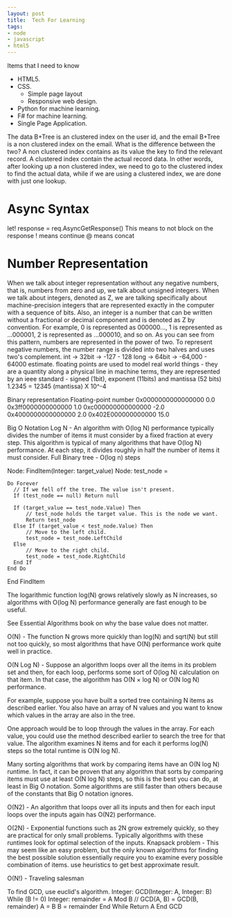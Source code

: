 ```yaml
---
layout: post
title:  Tech For Learning
tags:
- node
- javascript
- html5
---
```

Items that I need to know


* HTML5.
* CSS.
  * Simple page layout
  * Responsive web design.
* Python for machine learning.
* F# for machine learning.
* Single Page Application.

The data B+Tree is an clustered index on the user id, and the email B+Tree is a non clustered index on the email. What is the difference between the two? A non clustered index contains as its value the key to find the relevant record. A clustered index contain the actual record data. In other words, after looking up a non clustered index, we need to go to the clustered index to find the actual data, while if we are using a clustered index, we are done with just one lookup.

# Async Syntax
let! response = req.AsyncGetResponse()
This means to not block on the response
! means continue
@ means concat

# Number Representation
When we talk about integer representation without any negative numbers, that is, numbers from zero and up, we talk about unsigned integers.
When we talk about integers, denoted as Z, we are talking specifically about machine-precision integers that are represented exactly in the computer with a sequence of bits. Also, an integer is a number that can be written without a fractional or decimal component and is denoted as Z by convention. For example, 0 is represented as 000000..., 1 is represented as ...000001, 2 is represented as ...000010, and so on. As you can see from this pattern, numbers are represented in the power of two. To represent negative numbers, the number range is divided into two halves and uses two's complement.
int -> 32bit -> -127 - 128
long -> 64bit -> -64,000 - 64000 estimate.
floating points are used to model real world things - they are a quantity along a physical line
in machine terms, they are represented by an ieee standard - signed (1bit), exponent (11bits) and mantissa (52 bits)
1.2345 = 12345 (mantissa) X 10^-4

Binary representation
Floating-point number
0x0000000000000000
0.0
0x3ff0000000000000
1.0
0xc000000000000000
-2.0
0x4000000000000000
2.0
0x402E000000000000
15.0

Big O Notation
Log N - An algorithm with O(log N) performance typically divides the number of items it must consider by a fixed fraction at every step.
This algorithm is typical of many algorithms that have O(log N) performance. At each step, it divides roughly in half the number of items it must consider.
Full Binary tree - O(log n) steps

Node: FindItem(Integer: target_value)
    Node: test_node = <root of tree>

    Do Forever
      // If we fell off the tree. The value isn't present.
      If (test_node == null) Return null

      If (target_value == test_node.Value) Then
          // test_node holds the target value. This is the node we want.
          Return test_node
      Else If (target_value < test_node.Value) Then
          // Move to the left child.
          test_node = test_node.LeftChild
      Else
          // Move to the right child.
          test_node = test_node.RightChild
      End If
    End Do
End FindItem

The logarithmic function log(N) grows relatively slowly as N increases, so algorithms with O(log N) performance generally are fast enough to be useful.

See Essential Algorithms book on why the base value does not matter.

O(N) - The function N grows more quickly than log(N) and sqrt(N) but still not too quickly, so most algorithms that have O(N) performance work quite well in practice.

O(N Log N) - Suppose an algorithm loops over all the items in its problem set and then, for each loop, performs some sort of O(log N) calculation on that item. In that case, the algorithm has O(N × log N) or O(N log N) performance.

For example, suppose you have built a sorted tree containing N items as described earlier. You also have an array of N values and you want to know which values in the array are also in the tree.

One approach would be to loop through the values in the array. For each value, you could use the method described earlier to search the tree for that value. The algorithm examines N items and for each it performs log(N) steps so the total runtime is O(N log N).

Many sorting algorithms that work by comparing items have an O(N log N) runtime. In fact, it can be proven that any algorithm that sorts by comparing items must use at least O(N log N) steps, so this is the best you can do, at least in Big O notation. Some algorithms are still faster than others because of the constants that Big O notation ignores.

O(N2) - An algorithm that loops over all its inputs and then for each input loops over the inputs again has O(N2) performance.

O(2N) - Exponential functions such as 2N grow extremely quickly, so they are practical for only small problems. Typically algorithms with these runtimes look for optimal selection of the inputs.
Knapsack problem - This may seem like an easy problem, but the only known algorithms for finding the best possible solution essentially require you to examine every possible combination of items.
use heuristics to get best approximate result.

O(N!) - Traveling salesman


To find GCD, use euclid's algorithm.
Integer: GCD(Integer: A, Integer: B)
    While (B != 0)
        Integer: remainder = A Mod B
        // GCD(A, B) = GCD(B, remainder)
        A = B
        B = remainder
    End While
    Return A
End GCD
